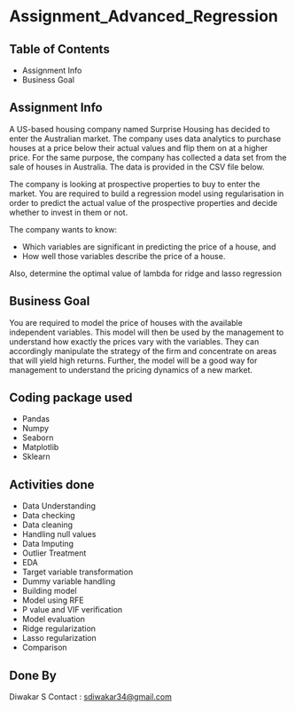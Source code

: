 # Assignment_Advanced_Regression

## Table of Contents
* Assignment Info
* Business Goal

## Assignment Info 

A US-based housing company named Surprise Housing has decided to enter the Australian market. The company uses data analytics to purchase houses at a price below their actual values and flip them on at a higher price. For the same purpose, the company has collected a data set from the sale of houses in Australia. The data is provided in the CSV file below.

The company is looking at prospective properties to buy to enter the market. You are required to build a regression model using regularisation in order to predict the actual value of the prospective properties and decide whether to invest in them or not.

The company wants to know:
* Which variables are significant in predicting the price of a house, and
* How well those variables describe the price of a house.

Also, determine the optimal value of lambda for ridge and lasso regression

## Business Goal 

You are required to model the price of houses with the available independent variables. This model will then be used by the management to understand how exactly the prices vary with the variables. They can accordingly manipulate the strategy of the firm and concentrate on areas that will yield high returns. Further, the model will be a good way for management to understand the pricing dynamics of a new market.

## Coding package used 

* Pandas 
* Numpy 
* Seaborn 
* Matplotlib 
* Sklearn

## Activities done 

* Data Understanding 
* Data checking 
* Data cleaning 
* Handling null values 
* Data Imputing 
* Outlier Treatment 
* EDA 
* Target variable transformation  
* Dummy variable handling 
* Building model 
* Model using RFE 
* P value and VIF verification 
* Model evaluation 
* Ridge regularization 
* Lasso regularization 
* Comparison 

## Done By 

Diwakar S 
Contact : sdiwakar34@gmail.com 

